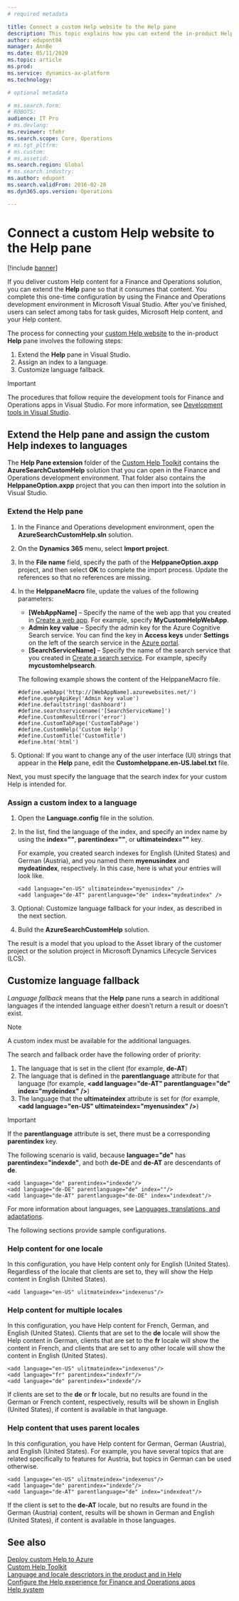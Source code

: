 ```yaml
---
# required metadata

title: Connect a custom Help website to the Help pane
description: This topic explains how you can extend the in-product Help pane with custom Help content. 
author: edupont04
manager: AnnBe
ms.date: 05/11/2020
ms.topic: article
ms.prod: 
ms.service: dynamics-ax-platform
ms.technology: 

# optional metadata

# ms.search.form: 
# ROBOTS: 
audience: IT Pro
# ms.devlang: 
ms.reviewer: tfehr
ms.search.scope: Core, Operations
# ms.tgt_pltfrm: 
# ms.custom: 
# ms.assetid: 
ms.search.region: Global
# ms.search.industry: 
ms.author: edupont
ms.search.validFrom: 2016-02-28
ms.dyn365.ops.version: Operations

---
```


# Connect a custom Help website to the Help pane

[!include [banner](../includes/banner.md)]

If you deliver custom Help content for a Finance and Operations solution, you can extend the **Help** pane so that it consumes that content. You complete this one-time configuration by using the Finance and Operations development environment in Microsoft Visual Studio. After you've finished, users can select among tabs for task guides, Microsoft Help content, and your Help content.

The process for connecting your [custom Help website](custom-help-overview.md#custom-help-sites) to the in-product **Help** pane involves the following steps:

1. Extend the **Help** pane in Visual Studio.
2. Assign an index to a language.
3. Customize language fallback.

> [!IMPORTANT]
> The procedures that follow require the development tools for Finance and Operations apps in Visual Studio. For more information, see [Development tools in Visual Studio](../dev-tools/development-tools-overview.md).

## <a name="extendhelppane"></a>Extend the Help pane and assign the custom Help indexes to languages

The **Help Pane extension** folder of the [Custom Help Toolkit](custom-help-toolkit.md) contains the **AzureSearchCustomHelp** solution that you can open in the Finance and Operations development environment. That folder also contains the **HelppaneOption.axpp** project that you can then import into the solution in Visual Studio.

### Extend the Help pane

1. In the Finance and Operations development environment, open the **AzureSearchCustomHelp.sln** solution.
2. On the **Dynamics 365** menu, select **Import project**.
3. In the **File name** field, specify the path of the **HelppaneOption.axpp** project, and then select **OK** to complete the import process. Update the references so that no references are missing.
4. In the **HelppaneMacro** file, update the values of the following parameters:

    - **\[WebAppName\]** – Specify the name of the web app that you created in [Create a web app](walkthrough-help-azure.md#webapp). For example, specify **MyCustomHelpWebApp**.
    - **Admin key value** – Specify the admin key for the Azure Cognitive Search service. You can find the key in **Access keys** under **Settings** on the left of the search service in the [Azure portal](https://portal.azure.com/).
    - **\[SearchServiceName\]** – Specify the name of the search service that you created in [Create a search service](walkthrough-help-azure.md#searchservice). For example, specify **mycustomhelpsearch**.

    The following example shows the content of the HelppaneMacro file.

    ```
    #define.webApp('http://[WebAppName].azurewebsites.net/')
    #define.queryApiKey('Admin key value')
    #define.defaultstring('dashboard')
    #define.searchservicename('[SearchServiceName]')
    #define.CustomResultError('error')
    #define.CustomTabPage('CustomTabPage')
    #define.CustomHelp('Custom Help')
    #define.CustomTitle('CustomTitle')
    #define.htm('html')
    ```

5. Optional: If you want to change any of the user interface (UI) strings that appear in the **Help** pane, edit the **Customhelppane.en-US.label.txt** file.

Next, you must specify the language that the search index for your custom Help is intended for.

### Assign a custom index to a language

1. Open the **Language.config** file in the solution.
2. In the list, find the language of the index, and specify an index name by using the **index=""**, **parentindex=""**, or **ultimateindex=""** key.

    For example, you created search indexes for English (United States) and German (Austria), and you named them **myenusindex** and **mydeatindex**, respectively. In this case, here is what your entries will look like.

    ```
    <add language="en-US" ultimateindex="myenusindex" />
    <add language="de-AT" parentlanguage="de" index="mydeatindex" />
    ```

3. Optional: Customize language fallback for your index, as described in the next section.
4. Build the **AzureSearchCustomHelp** solution.

The result is a model that you upload to the Asset library of the customer project or the solution project in Microsoft Dynamics Lifecycle Services (LCS).

## Customize language fallback

*Language fallback* means that the **Help** pane runs a search in additional languages if the intended language either doesn't return a result or doesn't exist.

> [!NOTE]
> A custom index must be available for the additional languages.

The search and fallback order have the following order of priority:

1. The language that is set in the client (for example, **de-AT**)
2. The language that is defined in the **parentlanguage** attribute for that language (for example, **\<add language="de-AT" parentlanguage="de" index="mydeindex" /\>**)
3. The language that the **ultimateindex** attribute is set for (for example, **\<add language="en-US" ultimateindex="myenusindex" /\>**)

> [!IMPORTANT]
> If the **parentlanguage** attribute is set, there must be a corresponding **parentindex** key.

The following scenario is valid, because **language="de"** has **parentindex="indexde"**, and both **de-DE** and **de-AT** are descendants of **de**.

```
<add language="de" parentindex="indexde"/>
<add language="de-DE" parentlanguage="de" index=""/>
<add language="de-AT" parentlanguage="de-DE" index="indexdeat"/>
```

For more information about languages, see [Languages, translations, and adaptations](language-locale.md#languages-translations-and-adaptations).

The following sections provide sample configurations.

### Help content for one locale

In this configuration, you have Help content only for English (United States). Regardless of the locale that clients are set to, they will show the Help content in English (United States).

```
<add language="en-US" ulitmateindex="indexenus"/>
```

### Help content for multiple locales

In this configuration, you have Help content for French, German, and English (United States). Clients that are set to the **de** locale will show the Help content in German, clients that are set to the **fr** locale will show the content in French, and clients that are set to any other locale will show the content in English (United States).

```
<add language="en-US" ulitmateindex="indexenus"/>
<add language="fr" parentindex="indexfr"/>
<add language="de" parentindex="indexde"/>
```

If clients are set to the **de** or **fr** locale, but no results are found in the German or French content, respectively, results will be shown in English (United States), if content is available in that language.

### Help content that uses parent locales

In this configuration, you have Help content for German, German (Austria), and English (United States). For example, you have several topics that are related specifically to features for Austria, but topics in German can be used otherwise.

```
<add language="en-US" ulitmateindex="indexenus"/>
<add language="de" parentindex="indexde"/>
<add language="de-AT" parentlanguage="de" index="indexdeat"/>
```

If the client is set to the **de-AT** locale, but no results are found in the German (Austria) content, results will be shown in German and English (United States), if content is available in those languages.

## See also

[Deploy custom Help to Azure](walkthrough-help-azure.md)  
[Custom Help Toolkit](custom-help-toolkit.md)  
[Language and locale descriptors in the product and in Help](language-locale.md)  
[Configure the Help experience for Finance and Operations apps](../../fin-ops/get-started/help-connect.md)  
[Help system](../../fin-ops/get-started/help-overview.md)
